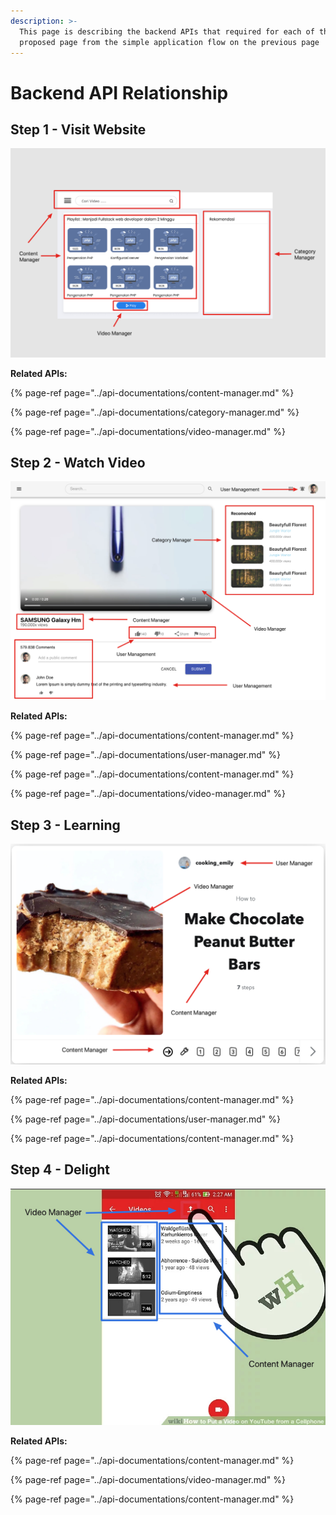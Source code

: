 ```yaml
---
description: >-
  This page is describing the backend APIs that required for each of the
  proposed page from the simple application flow on the previous page
---
```


# Backend API Relationship

## Step 1 - Visit Website

![API requirements for landing page](../.gitbook/assets/image%20%285%29.png)

**Related APIs:**

{% page-ref page="../api-documentations/content-manager.md" %}

{% page-ref page="../api-documentations/category-manager.md" %}

{% page-ref page="../api-documentations/video-manager.md" %}

## Step 2 - Watch Video

![API requirements for Watch Video page](../.gitbook/assets/image%20%2811%29.png)

**Related APIs:**

{% page-ref page="../api-documentations/content-manager.md" %}

{% page-ref page="../api-documentations/user-manager.md" %}

{% page-ref page="../api-documentations/content-manager.md" %}

{% page-ref page="../api-documentations/video-manager.md" %}

## Step 3 - Learning

![API requirements for Video Playlist ](../.gitbook/assets/image.png)

**Related APIs:**

{% page-ref page="../api-documentations/content-manager.md" %}

{% page-ref page="../api-documentations/user-manager.md" %}

{% page-ref page="../api-documentations/content-manager.md" %}

## Step 4 - Delight

![API requirement for Content Upload](../.gitbook/assets/image%20%2810%29.png)

**Related APIs:**

{% page-ref page="../api-documentations/content-manager.md" %}

{% page-ref page="../api-documentations/video-manager.md" %}

{% page-ref page="../api-documentations/content-manager.md" %}

